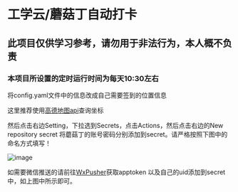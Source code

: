 # 工学云/蘑菇丁自动打卡
## 此项目仅供学习参考，请勿用于非法行为，本人概不负责
### 本项目所设置的定时运行时间为每天10:30左右

将config.yaml文件中的信息改成自己需要签到的位置信息

这里推荐使用[高德地图api][api]查询坐标

然后点击右边Setting，下拉选到Secrets，点击Actions，然后点击右边的New repository secret
将蘑菇丁的账号密码分别添加到secret。请严格按照下图中的命名方式填写！

![image](https://user-images.githubusercontent.com/43723206/165421657-a7dde620-5335-44a7-9e45-ab9e483ff4eb.png)

如需要微信推送的请前往[WxPusher][wxpusher]获取apptoken 以及自己的uid添加到secret中，如上图中所示即可。















[api]: https://lbs.amap.com/tools/picker
[wxpusher]: https://wxpusher.zjiecode.com/admin/login
